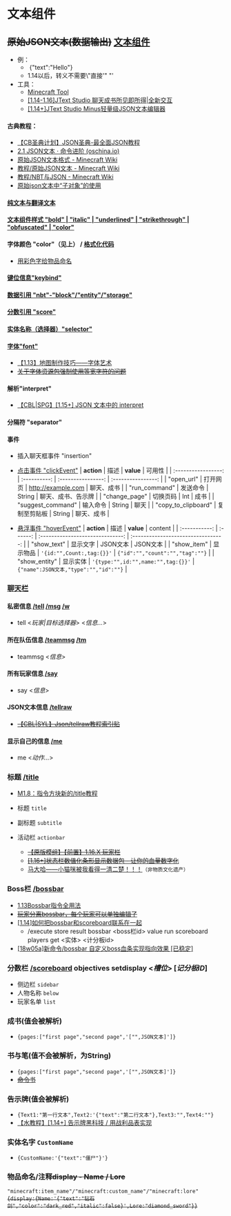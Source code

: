 # 文本组件

## ~~原始JSON文本(数据输出)~~ [文本组件](https://zh.minecraft.wiki/w/%E6%96%87%E6%9C%AC%E7%BB%84%E4%BB%B6)

- 例：
  - ​	{"text":"Hello"}
  - 1.14以后，转义不需要\\"直接'" "'
- 工具：
  - [Minecraft Tool](https://minecraft.tools/en/tellraw.php)
  - [[1.14-1.16]JText Studio 聊天成书所见即所得|全新交互](https://www.mcbbs.net/thread-986663-1-1.html)
  - [[1.14+]JText Studio Minus轻量级JSON文本编辑器](https://www.mcbbs.net/thread-1103385-1-1.html)
#### 古典教程：
  - [【CB圣典计划】JSON圣典-最全面JSON教程](/save/431678.html)
  - [2.1 JSON文本 · 命令进阶 (oschina.io)](https://mc-command.oschina.io/command-tutorial/output/common-format/json/json.html)
  - [原始JSON文本格式 - Minecraft Wiki](https://zh.minecraft.wiki/w/%E6%96%87%E6%9C%AC%E7%BB%84%E4%BB%B6)
  - [教程/原始JSON文本 - Minecraft Wiki](https://zh.minecraft.wiki/w/Tutorial:%E6%96%87%E6%9C%AC%E7%BB%84%E4%BB%B6)
  - [教程/NBT与JSON - Minecraft Wiki](https://zh.minecraft.wiki/w/Tutorial:NBT%E4%B8%8EJSON)
  - [原始json文本中“子对象”的使用](/save/1076989.html)
#### [纯文本与翻译文本](https://zh.minecraft.wiki/w/%E6%96%87%E6%9C%AC%E7%BB%84%E4%BB%B6#%E7%BA%AF%E6%96%87%E6%9C%AC)
#### [文本组件样式 "bold" | "italic" | "underlined" | "strikethrough" | "obfuscated" | "color"](https://zh.minecraft.wiki/w/%E6%96%87%E6%9C%AC%E7%BB%84%E4%BB%B6#%E6%96%87%E6%9C%AC%E7%BB%84%E4%BB%B6%E6%A0%B7%E5%BC%8F)
#### 字体颜色 "color"（见上） / [格式化代码](https://zh.minecraft.wiki/w/%E6%A0%BC%E5%BC%8F%E5%8C%96%E4%BB%A3%E7%A0%81)
  - [用彩色字给物品命名](/resources/【1.14-1.16.1】用彩色字给物品命名%20_%20获取玩家头颅%20-%20Minecraft(我的世界)中文论坛%20-%20Powered%20by%20Discuz!.html)
#### [键位信息"keybind"](https://zh.minecraft.wiki/w/%E6%96%87%E6%9C%AC%E7%BB%84%E4%BB%B6#%E6%8C%89%E9%94%AE%E7%BB%91%E5%AE%9A)
#### [数据引用 "nbt"-"block"/"entity"/"storage"](https://zh.minecraft.wiki/w/%E6%96%87%E6%9C%AC%E7%BB%84%E4%BB%B6#NBT%E6%A0%87%E7%AD%BE%E5%80%BC)
#### [分数引用 "score"](https://zh.minecraft.wiki/w/%E6%96%87%E6%9C%AC%E7%BB%84%E4%BB%B6#%E8%AE%B0%E5%88%86%E6%9D%BF%E5%88%86%E6%95%B0)
#### [实体名称（选择器）"selector"](https://zh.minecraft.wiki/w/%E6%96%87%E6%9C%AC%E7%BB%84%E4%BB%B6#NBT%E6%A0%87%E7%AD%BE%E5%80%BC)
#### [字体"font"](https://zh.minecraft.wiki/w/%E6%96%87%E6%9C%AC%E7%BB%84%E4%BB%B6#%E5%AD%97%E4%BD%93)
  - [【1.13】地图制作技巧——字体艺术](/save/835539.html)
  - [~~关于字体资源包强制使用等宽字符的问题~~](/save/1275778.html)
#### 解析"interpret"
  - [【CBL|SPG】[1.15+] JSON 文本中的 interpret ](/save/921501.html)
#### 分隔符 "separator"


#### 事件

- 插入聊天框事件 "insertion"

- [点击事件 "clickEvent"](https://zh.minecraft.wiki/w/%E6%96%87%E6%9C%AC%E7%BB%84%E4%BB%B6#%E7%82%B9%E5%87%BB%E4%BA%8B%E4%BB%B6)
  |     **action**      |     描述     |     **value**      |       可用性       |
  | :-----------------: | :----------: | :----------------: | :----------------: |
  |     "open_url"      |   打开网页   | http://example.com |     聊天、成书     |
  |    "run_command"    |   发送命令   |       String       | 聊天、成书、告示牌 |
  |    "change_page"    |   切换页码   |        Int         |        成书        |
  |  "suggest_command"  |   输入命令   |       String       |        聊天        |
  | "copy_to_clipboard" | 复制至剪贴板 |       String       |     聊天、成书     |

- [悬浮事件 "hoverEvent"](https://zh.minecraft.wiki/w/%E6%96%87%E6%9C%AC%E7%BB%84%E4%BB%B6#%E6%82%AC%E5%81%9C%E4%BA%8B%E4%BB%B6)
  |  **action**   |   描述   |            **value**             |               content               |
  | :-----------: | :------: | :------------------------------: | :---------------------------------: |
  |  "show_text"  | 显示文字 |             JSON文本             |              JSON文本               |
  |  "show_item"  | 显示物品 |     `'{id:"",Count:,tag:{}}'`      |    `{"id":"","count":"","tag":""}`    |
  | "show_entity" | 显示实体 | `'{type:"",id:"",name:"",tag:{}}'` | `{"name":JSON文本,"type":"","id":""}` |

### [聊天栏](https://zh.minecraft.wiki/w/%E8%81%8A%E5%A4%A9)

#### 私密信息 [/tell](https://zh.minecraft.wiki/w/%E5%91%BD%E4%BB%A4/tell) [/msg](https://zh.minecraft.wiki/w/%E5%91%BD%E4%BB%A4/msg) [/w](https://zh.minecraft.wiki/w/%E5%91%BD%E4%BB%A4/w)

  - tell <*玩家\|目标选择器*> <*信息…*>

#### 所在队伍信息 [/teammsg](https://zh.minecraft.wiki/w/%E5%91%BD%E4%BB%A4/teammsg) [/tm](https://zh.minecraft.wiki/w/%E5%91%BD%E4%BB%A4/tm)

  - teammsg <*信息*>

#### 所有玩家信息 [/say](https://zh.minecraft.wiki/w/%E5%91%BD%E4%BB%A4/say)

  - say <*信息*>

#### JSON文本信息 [/tellraw](https://zh.minecraft.wiki/w/%E5%91%BD%E4%BB%A4/tellraw)
  - [~~【CBL|SYL】Json/tellraw教程索引贴~~](/save/205332.html)

#### 显示自己的信息 [/me](https://zh.minecraft.wiki/w/%E5%91%BD%E4%BB%A4/me)
  - me <*动作…*>

### 标题 [/title](https://zh.minecraft.wiki/w/%E5%91%BD%E4%BB%A4/title)
  - [M1.8：指令方块新的/title教程](/save/276456.html)

  - 标题 `title`

  - 副标题 `subtitle`

  - 活动栏 `actionbar`
    - [~~【原版模组】【前置】1.16.X 玩家栏~~](/save/1156574.html)
    - [~~[1.16+]状态栏数值化条形显示数据包 - 让你的血量数字化~~](/save/1209691.html)
    - [马大哈——小猫咪被我看得一清二楚！！！](/save/1047712.html)`（非物质文化遗产）`

### Boss栏 [/bossbar](https://zh.minecraft.wiki/w/%E5%91%BD%E4%BB%A4/bossbar)
  - [1.13Bossbar指令全用法](/save/781746.html)
  - [~~玩家分离bossbar，每个玩家可以单独编辑了~~](/save/1179992.html)
  - [[1.14]如何把bossbar和scoreboard联系在一起](/save/864877.html)
    - /execute store result bossbar <boss栏id> value run scoreboard players get <实体> <计分板id>
  - [[18w05a]新命令/bossbar 自定义boss血条实现指向效果 [已稳定]](/save/778336.html)

### 分数栏 [/scoreboard](#scoreboard) objectives setdisplay <*槽位*> [*记分板ID*]
  - 侧边栏 `sidebar`
  - 人物名称 `below`
  - 玩家名单 `list`

### 成书(值会被解析) 
  - `{pages:["first page","second page",'["",JSON文本]']}`

### 书与笔(值不会被解析，为String)
  - `{pages:["first page","second page",'["",JSON文本]']}`
  - [~~命令书~~](/save/1190418.html)

### 告示牌(值会被解析)
  - `{Text1:"第一行文本",Text2:'{"text":"第二行文本"},Text3:"",Text4:""}`
  - [【水教程】[1.14+] 告示牌黑科技 / 用战利品表实现 ](/save/1101560.html)

### 实体名字 `CustomName`
  - `{CustomName:'{"text":"僵尸"}'}`

### 物品命名/注释~~display - Name / Lore~~ 
`"minecraft:item_name"/"minecraft:custom_name"/"minecraft:lore"`  
~~`{display:{Name:'{"text":"钻石剑","color":"dark_red","italic":false}',Lore:"diamond_sword"}}`~~